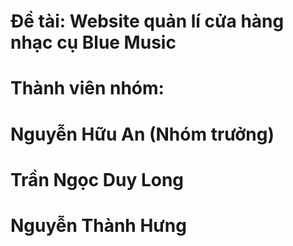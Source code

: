 
# Đề tài: Website quản lí cửa hàng nhạc cụ Blue Music
# Thành viên nhóm:
# Nguyễn Hữu An (Nhóm trưởng)
# Trần Ngọc Duy Long
# Nguyễn Thành Hưng
